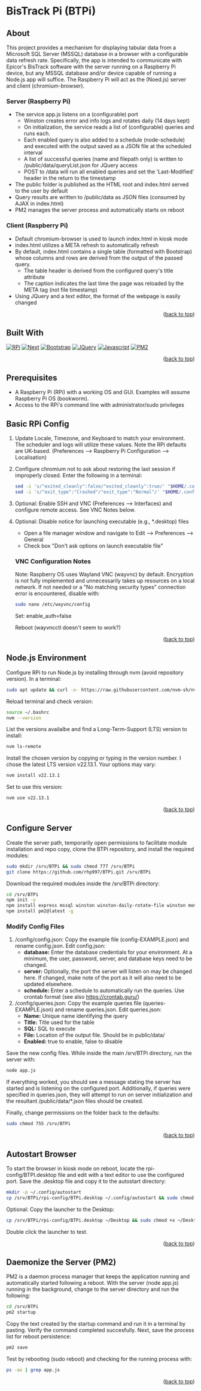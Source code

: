 <a id="readme-top"></a>

# BisTrack Pi (BTPi)

<!-- ABOUT THE PROJECT -->

## About

This project provides a mechanism for displaying tabular data from a Microsoft SQL Server (MSSQL) database in a browser with a configurable data refresh rate. Specifically, the app is intended to communicate with Epicor's BisTrack software with the server running on a Raspberry Pi device, but any MSSQL database and/or device capable of running a Node.js app will suffice. The Raspberry Pi will act as the (Noed.js) server and client (chromium-browser).

### Server (Raspberry Pi)

- The service app.js listens on a (configurable) port
  - Winston creates error and info logs and rotates daily (14 days kept)
  - On initialization, the service reads a list of (configurable) queries and runs each.
  - Each enabled query is also added to a schedule (node-schedule) and executed with the output saved as a JSON file at the scheduled interval
  - A list of successful queries (name and filepath only) is written to /public/data/queryList.json for JQuery access
  - POST to /data will run all enabled queries and set the 'Last-Modified' header in the return to the timestamp
- The public folder is published as the HTML root and index.html served to the user by default
- Query results are written to /public/data as JSON files (consumed by AJAX in index.html)
- PM2 manages the server process and automatically starts on reboot

### Client (Raspberry Pi)

- Default chromium-browser is used to launch index.html in kiosk mode
- index.html utilizes a META refresh to automatically refresh
- By default, index.html contains a single table (formatted with Bootstrap) whose columns and rows are derived from the output of the passed query.
  - The table header is derived from the configured query's title attribute
  - The caption indicates the last time the page was reloaded by the META tag (not file timestamp)
- Using JQuery and a text editor, the format of the webpage is easily changed

<p align="right">(<a href="#readme-top">back to top</a>)</p>

## Built With

[![RPi][rpi]][rpi-url]
[![Next][Next.js]][Next-url]
[![Bootstrap][Bootstrap.com]][Bootstrap-url]
[![JQuery][JQuery.com]][JQuery-url]
[![Javascript][Javascript]][Javascript-url]
[![PM2][pm2]][pm2-url]

<p align="right">(<a href="#readme-top">back to top</a>)</p>

## Prerequisites

- A Raspberry Pi (RPi) with a working OS and GUI. Examples will assume Raspberry Pi OS (bookworm).
- Access to the RPi's command line with administrator/sudo privileges

## Basic RPi Config

1. Update Locale, Timezone, and Keyboard to match your environment. The scheduler and logs will utilize these values. Note the RPi defaults are UK-based. (Preferences --> Raspberry Pi Configuration --> Localisation)
2. Configure chromium not to ask about restoring the last session if improperly closed. Enter the following in a terminal:

   ```sh
   sed -i 's/"exited_cleanly":false/"exited_cleanly":true/' "$HOME/.config/chromium/Default/Preferences"
   sed -i 's/"exit_type":"Crashed"/"exit_type":"Normal"/' "$HOME/.config/chromium/Default/Preferences"
   ```

3. Optional: Enable SSH and VNC (Preferences --> Interfaces) and configure remote access. See VNC Notes below.
4. Optional: Disable notice for launching executable (e.g., \*.desktop) files

   - Open a file manager window and navigate to Edit --> Preferences --> General
   - Check box "Don't ask options on launch executable file"

   ### VNC Configuration Notes

   Note: Raspberry OS uses Wayland VNC (wayvnc) by default. Encryption is not fully implemented and unnecessarily takes up resources on a local network. If not needed or a "No matching security types" connection error is encountered, disable with:

   ```sh
   sudo nano /etc/wayvnc/config
   ```

   Set:
   enable_auth=false

   Reboot (wayvncctl doesn't seem to work?)

<p align="right">(<a href="#readme-top">back to top</a>)</p>

## Node.js Environment

Configure RPi to run Node.js by installing through nvm (avoid repository version). In a terminal:

```sh
sudo apt update && curl -o- https://raw.githubusercontent.com/nvm-sh/nvm/v0.40.0/install.sh | bash
```

Reload terminal and check version:

```sh
source ~/.bashrc
nvm --version
```

List the versions availalbe and find a Long-Term-Support (LTS) version to install:

```sh
nvm ls-remote
```

Install the chosen version by copying or typing in the version number. I chose the latest LTS version v22.13.1. Your options may vary:

```sh
nvm install v22.13.1
```

Set to use this version:

```sh
nvm use v22.13.1
```

<p align="right">(<a href="#readme-top">back to top</a>)</p>

## Configure Server

Create the server path, temporarily open permissions to facilitate module installation and repo copy, clone the BTPi repository, and install the required modules:

```sh
sudo mkdir /srv/BTPi && sudo chmod 777 /srv/BTPi
git clone https://github.com/rhp997/BTPi.git /srv/BTPi
```

Download the required modules inside the /srv/BTPi directory:

```sh
cd /srv/BTPi
npm init -y
npm install express mssql winston winston-daily-rotate-file winston moment-timezone node-schedule
npm install pm2@latest -g
```

### Modify Config Files

1. /config/config.json: Copy the example file (config-EXAMPLE.json) and rename config.json. Edit config.json:
   - **database:** Enter the database credentials for your environment. At a minimum, the user, password, server, and database keys need to be changed.
   - **server:** Optionally, the port the server will listen on may be changed here. If changed, make note of the port as it will also need to be updated elsewhere.
   - **schedule:** Enter a schedule to automatically run the queries. Use crontab format (see also https://crontab.guru/)
2. /config/queries.json: Copy the example queries file (queries-EXAMPLE.json) and rename queries.json. Edit queries.json:
   - **Name:** Unique name identifying the query
   - **Title:** Title used for the table
   - **SQL:** SQL to execute
   - **File:** Location of the output file. Should be in public/data/
   - **Enabled:** true to enable, false to disable

Save the new config files.
While inside the main /srv/BTPi directory, run the server with:

```sh
node app.js
```

If everything worked, you should see a message stating the server has started and is listening on the configured port. Additionally, if queries were specified in queries.json, they will attempt to run on server initialization and the resultant /public/data/\*.json files should be created.

Finally, change permissions on the folder back to the defaults:

```sh
sudo chmod 755 /srv/BTPi
```

<p align="right">(<a href="#readme-top">back to top</a>)</p>

## Autostart Browser

To start the browser in kiosk mode on reboot, locate the rpi-config/BTPI.desktop file and edit with a text editor to use the configured port. Save the .desktop file and copy it to the autostart directory:

```sh
mkdir -p ~/.config/autostart
cp /srv/BTPi/rpi-config/BTPi.desktop ~/.config/autostart && sudo chmod +x ~/.config/autostart/BTPi.desktop
```

Optional: Copy the launcher to the Desktop:

```sh
cp /srv/BTPi/rpi-config/BTPi.desktop ~/Desktop && sudo chmod +x ~/Desktop/BTPi.desktop
```

Double click the launcher to test.

<p align="right">(<a href="#readme-top">back to top</a>)</p>

## Daemonize the Server (PM2)

PM2 is a daemon process manager that keeps the application running and automatically started following a reboot.
With the server (node app.js) running in the background, change to the server directory and run the following:

```sh
cd /srv/BTPi
pm2 startup
```

Copy the text created by the startup command and run it in a terminal by pasting. Verify the command completed succesfully. Next, save the process list for reboot persistence:

```sh
pm2 save
```

Test by rebooting (sudo reboot) and checking for the running process with:

```sh
ps -ax | grep app.js
```

<p align="right">(<a href="#readme-top">back to top</a>)</p>

<!-- MARKDOWN LINKS & IMAGES -->

[Next.js]: https://img.shields.io/badge/next.js-000000?style=for-the-badge&logo=nextdotjs&logoColor=white
[Next-url]: https://nextjs.org/
[Bootstrap.com]: https://img.shields.io/badge/Bootstrap-563D7C?style=for-the-badge&logo=bootstrap&logoColor=white
[Bootstrap-url]: https://getbootstrap.com
[JQuery.com]: https://img.shields.io/badge/jQuery-0769AD?style=for-the-badge&logo=jquery&logoColor=white
[JQuery-url]: https://jquery.com
[Javascript]: https://img.shields.io/badge/javascript-F7DF1E?style=for-the-badge&logo=javascript&logoColor=black
[Javascript-url]: https://www.javascript.com/
[pm2]: https://img.shields.io/badge/pm2-2B037A?style=for-the-badge&logo=pm2&logoColor=white
[pm2-url]: https://pm2.keymetrics.io/
[rpi]: https://img.shields.io/badge/raspberrypi-A22846?style=for-the-badge&logo=raspberrypi&logoColor=white
[rpi-url]: https://www.raspberrypi.com/
